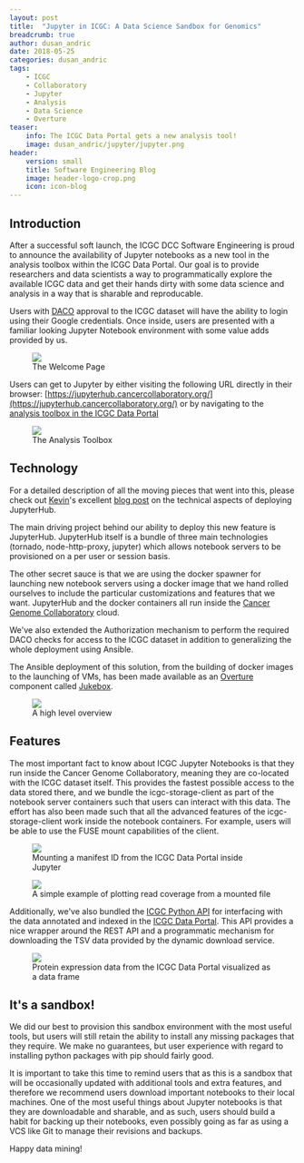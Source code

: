 ```yaml
---
layout: post
title:  "Jupyter in ICGC: A Data Science Sandbox for Genomics"
breadcrumb: true
author: dusan_andric
date: 2018-05-25
categories: dusan_andric
tags:
    - ICGC
    - Collaboratory
    - Jupyter
    - Analysis
    - Data Science
    - Overture
teaser:
    info: The ICGC Data Portal gets a new analysis tool! 
    image: dusan_andric/jupyter/jupyter.png
header: 
    version: small
    title: Software Engineering Blog
    image: header-logo-crop.png
    icon: icon-blog
---
```


## Introduction

After a successful soft launch, the ICGC DCC Software Engineering is proud to announce the availability of Jupyter notebooks as a new tool in the analysis toolbox within the ICGC Data Portal. Our goal is to provide researchers and data scientists a way to programmatically explore the available ICGC data and get their hands dirty with some data science and analysis in a way that is sharable and reproducable. 

Users with [DACO](http://icgc.org/daco) approval to the ICGC dataset will have the ability to login using their Google credentials. Once inside, users are presented with a familiar looking Jupyter Notebook environment with some value adds provided by us. 


<figure>
    <img src="{{site.urlimg}}dusan_andric/jupyter/jupyter_signin.png" />
    <figcaption>The Welcome Page</figcaption>
</figure>


Users can get to Jupyter by either visiting the following URL directly in their browser: [https://jupyterhub.cancercollaboratory.org/](https://jupyterhub.cancercollaboratory.org/) or by navigating to the [analysis toolbox in the ICGC Data Portal](https://dcc.icgc.org/analysis)

<figure>
    <img src="{{site.urlimg}}dusan_andric/jupyter/analysis_page.png" />
    <figcaption>The Analysis Toolbox</figcaption>
</figure>

## Technology

For a detailed description of all the moving pieces that went into this, please check out [Kevin](http://softeng.oicr.on.ca/blog/category/kevin_hartmann)'s excellent [blog post](http://softeng.oicr.on.ca/kevin_hartmann/2018/03/28/Drops-of-Jupyter/) on the technical aspects of deploying JupyterHub.

The main driving project behind our ability to deploy this new feature is JupyterHub. JupyterHub itself is a bundle of three main technologies (tornado, node-http-proxy, jupyter) which allows notebook servers to be provisioned on a per user or session basis. 

The other secret sauce is that we are using the docker spawner for launching new notebook servers using a docker image that we hand rolled ourselves to include the particular customizations and features that we want. JupyterHub and the docker containers all run inside the [Cancer Genome Collaboratory](https://cancercollaboratory.org/) cloud. 

We've also extended the Authorization mechanism to perform the required DACO checks for access to the ICGC dataset in addition to generalizing the whole deployment using Ansible.

The Ansible deployment of this solution, from the building of docker images to the launching of VMs, has been made available as an [Overture](http://www.overture.bio/) component called [Jukebox](https://github.com/overture-stack/Jukebox).  

<figure>
    <img src="{{site.urlimg}}dusan_andric/jupyter/jukebox.png" />
    <figcaption>A high level overview</figcaption>
</figure>


## Features

The most important fact to know about ICGC Jupyter Notebooks is that they run inside the Cancer Genome Collaboratory, meaning they are co-located with the ICGC dataset itself. This provides the fastest possible access to the data stored there, and we bundle the icgc-storage-client as part of the notebook server containers such that users can interact with this data. The effort has also been made such that all the advanced features of the icgc-storage-client work inside the notebook containers. For example, users will be able to use the FUSE mount capabilities of the client.

<figure>
    <img src="{{site.urlimg}}dusan_andric/jupyter/storage_jupyter.png" />
    <figcaption>Mounting a manifest ID from the ICGC Data Portal inside Jupyter</figcaption>
</figure>

<figure>
    <img src="{{site.urlimg}}dusan_andric/jupyter/coverage_jupyter.png" />
    <figcaption>A simple example of plotting read coverage from a mounted file</figcaption>
</figure>

Additionally, we've also bundled the [ICGC Python API](https://icgc-python.readthedocs.io/en/develop/) for interfacing with the data annotated and indexed in the [ICGC Data Portal](https://dcc.icgc.org). This API provides a nice wrapper around the REST API and a programmatic mechanism for downloading the TSV data provided by the dynamic download service. 

<figure>
    <img src="{{site.urlimg}}dusan_andric/jupyter/data_frame.png" />
    <figcaption>Protein expression data from the ICGC Data Portal visualized as a data frame</figcaption>
</figure>

## It's a sandbox!

We did our best to provision this sandbox environment with the most useful tools, but users will still retain the ability to install any missing packages that they require. We make no guarantees, but user experience with regard to installing python packages with pip should fairly good. 

It is important to take this time to remind users that as this is a sandbox that will be occasionally updated with additional tools and extra features, and therefore we recommend users download important notebooks to their local machines. One of the most useful things about Jupyter notebooks is that they are downloadable and sharable, and as such, users should build a habit for backing up their notebooks, even possibly going as far as using a VCS like Git to manage their revisions and backups.

Happy data mining!

